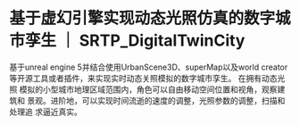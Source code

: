 # 基于虚幻引擎实现动态光照仿真的数字城市孪生 ｜ SRTP_DigitalTwinCity

基于unreal engine 5并结合使用UrbanScene3D、superMap以及world creator 等开源工具或者插件，来实现实时动态关照模拟的数字城市孪生。 在拥有动态光照 模拟的小型城市地理区域范围内，⻆色可以自由移动空间位置和视⻆，观察建筑和 景观。进阶地，可以实现时间流逝的速度的调整，光照参数的调整，扫描和处理追 求逼近真实。

